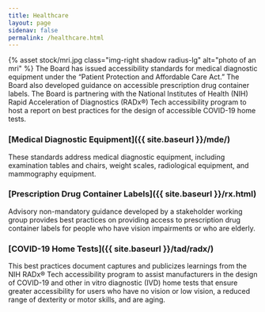 ```yaml
---
title: Healthcare
layout: page
sidenav: false
permalink: /healthcare.html
---
```



{% asset stock/mri.jpg class="img-right shadow radius-lg" alt="photo of an mri" %}
The Board has issued accessibility standards for medical diagnostic equipment under the “Patient Protection and Affordable Care Act.” The Board also developed guidance on accessible prescription drug container labels. The Board is partnering with the National Institutes of Health (NIH) Rapid Acceleration of Diagnostics (RADx®) Tech accessibility program to host a report on best practices for the design of accessible COVID-19 home tests.

### [Medical Diagnostic Equipment]({{ site.baseurl }}/mde/)
These standards address medical diagnostic equipment, including examination tables and chairs, weight scales, radiological equipment, and mammography equipment.

### [Prescription Drug Container Labels]({{ site.baseurl }}/rx.html)
Advisory non-mandatory guidance developed by a stakeholder working group provides best practices on providing access to prescription drug container labels for people who have vision impairments or who are elderly.

### [COVID-19 Home Tests]({{ site.baseurl }}/tad/radx/)
This best practices document captures and publicizes learnings from the NIH RADx® Tech accessibility program to assist manufacturers in the design of COVID-19 and other in vitro diagnostic (IVD) home tests that ensure greater accessibility for users who have no vision or low vision, a reduced range of dexterity or motor skills, and are aging.
